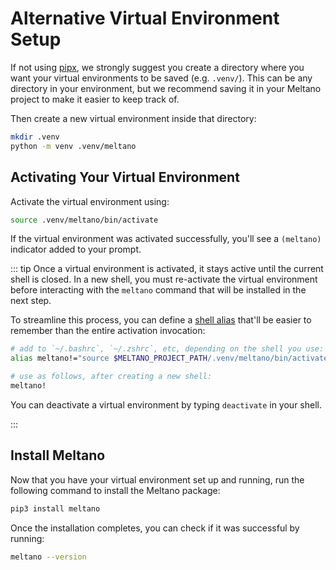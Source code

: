 # Alternative Virtual Environment Setup

If not using [pipx](https://pipxproject.github.io/), we strongly suggest you create a directory
where you want your virtual environments to be saved (e.g. `.venv/`). This can be any directory in
your environment, but we recommend saving it in your Meltano project to make it easier to keep
track of.

Then create a new virtual environment inside that directory:

```bash
mkdir .venv
python -m venv .venv/meltano
```

## Activating Your Virtual Environment

Activate the virtual environment using:

```bash
source .venv/meltano/bin/activate
```

If the virtual environment was activated successfully, you'll see a `(meltano)` indicator added to
your prompt.

::: tip
Once a virtual environment is activated, it stays active until the current shell is closed. In a new
shell, you must re-activate the virtual environment before interacting with the `meltano` command
that will be installed in the next step.

To streamline this process, you can define a [shell alias](https://shapeshed.com/unix-alias/)
that'll be easier to remember than the entire activation invocation:

```bash
# add to `~/.bashrc`, `~/.zshrc`, etc, depending on the shell you use:
alias meltano!="source $MELTANO_PROJECT_PATH/.venv/meltano/bin/activate"

# use as follows, after creating a new shell:
meltano!
```

You can deactivate a virtual environment by typing `deactivate` in your shell.

:::

## Install Meltano

Now that you have your virtual environment set up and running, run the following command to install
the Meltano package:

```bash
pip3 install meltano
```

Once the installation completes, you can check if it was successful by running:

```bash
meltano --version
```
